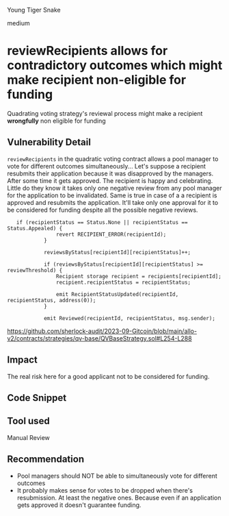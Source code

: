 Young Tiger Snake

medium

# reviewRecipients allows for contradictory outcomes which might make recipient non-eligible for funding
Quadrating voting strategy's reviewal process might make a recipient **wrongfully** non eligible for funding

## Vulnerability Detail
`reviewRecipients` in the quadratic voting contract allows a pool manager to vote for different outcomes simultaneously...
Let's suppose a recipient resubmits their application because it was disapproved by the managers. After some time it gets approved. The recipient is happy and celebrating. Little do they know it takes only one negative review from any pool manager for the application to be invalidated.
Same is true in case of a a recipient is approved and resubmits the application. It'll take only one approval for it to be considered for funding despite all the possible negative reviews.

```solidity
   if (recipientStatus == Status.None || recipientStatus == Status.Appealed) {
                revert RECIPIENT_ERROR(recipientId);
            }

            reviewsByStatus[recipientId][recipientStatus]++;

            if (reviewsByStatus[recipientId][recipientStatus] >= reviewThreshold) {
                Recipient storage recipient = recipients[recipientId];
                recipient.recipientStatus = recipientStatus;

                emit RecipientStatusUpdated(recipientId, recipientStatus, address(0));
            }

            emit Reviewed(recipientId, recipientStatus, msg.sender);
```

https://github.com/sherlock-audit/2023-09-Gitcoin/blob/main/allo-v2/contracts/strategies/qv-base/QVBaseStrategy.sol#L254-L288


## Impact
The real risk here for a good applicant not to be considered for funding. 

## Code Snippet

## Tool used

Manual Review

## Recommendation

- Pool managers should NOT be able to simultaneously vote for different outcomes
- It probably makes sense for votes to be dropped when there's resubmission. At least the negative ones. Because even if an application gets approved it doesn't guarantee funding.